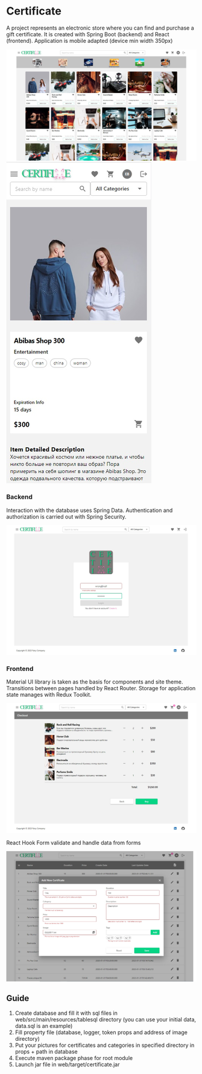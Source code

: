# Certificate
A project represents an electronic store where you can find and purchase a gift certificate. 
It is created with Spring Boot (backend) and React (frontend). Application is mobile adapted (device min width 350px)

![main page](media/MainPage.jpg)
![details page](media/DetailsMobile.jpg)

### Backend
Interaction with the database uses Spring Data. Authentication and authorization is carried out with Spring Security.

![login page](media/LoginPage.jpg)

### Frontend
Material UI library is taken as the basis for components and site theme. 
Transitions between pages handled by React Router. Storage for application state manages with Redux Toolkit.

![bucket page](media/BucketPage.jpg)

React Hook Form validate and handle data from forms

![add certificate](media/AddCertificateModal.jpg)

## Guide
1. Create database and fill it with sql files in web/src/main/resources/tablesql directory 
(you can use your initial data, data.sql is an example)
2. Fill property file (database, logger, token props and address of image directory)
3. Put your pictures for certificates and categories in specified directory in props + path in database
4. Execute maven package phase for root module
5. Launch jar file in web/target/certificate.jar

